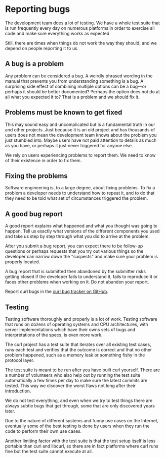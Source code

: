 # Reporting bugs

The development team does a lot of testing. We have a whole test suite that is
run frequently every day on numerous platforms in order to exercise all
code and make sure everything works as expected.

Still, there are times when things do not work the way they should, and we 
depend on people reporting it to us.

## A bug is a problem

Any problem can be considered a bug. A weirdly phrased wording in the manual
that prevents you from understanding something is a bug. A surprising side
effect of combining multiple options can be a bug—or perhaps it should be
better documented? Perhaps the option does not do at all what you expected it
to? That is a problem and we should fix it.

## Problems must be known to get fixed

This may sound easy and uncomplicated but is a fundamental truth in our and
other projects. Just because it is an old project and has thousands of users
does not mean the development team knows about the problem you just stumbled 
into. Maybe users have not paid attention to details as much as you have, or
perhaps it just never triggered for anyone else.

We rely on users experiencing problems to report them. We need to know of 
their existence in order to fix them.

## Fixing the problems

Software engineering is, to a large degree, about fixing problems. To fix a
problem a developer needs to understand how to repeat it, and to do that they
need to be told what set of circumstances triggered the problem.

## A good bug report

A good report explains what happened and what you thought was going to
happen. Tell us exactly what versions of the different components you used and
take us step by step through what you did to arrive at the problem.

After you submit a bug report, you can expect there to be follow-up
questions or perhaps requests that you try out various things so the developer 
can narrow down the "suspects" and make sure your problem is properly located.

A bug report that is submitted then abandoned by the submitter risks getting
closed if the developer fails to understand it, fails to reproduce it or faces
other problems when working on it. Do not abandon your report.

Report curl bugs in the [curl bug tracker on
GitHub](https://github.com/curl/curl/issues).

## Testing

Testing software thoroughly and properly is a lot of work. Testing software
that runs on dozens of operating systems and CPU architectures, with
server implementations which have their owns sets of bugs and interpretations 
of the specs, is even more work.

The curl project has a test suite that iterates over all existing test cases, 
runs each test and verifies that the outcome is correct and that no other 
problem happened, such as a memory leak or something fishy in the protocol layer.

The test suite is meant to be run after you have built curl yourself. There are 
a number of volunteers who also help out by running the test suite 
automatically a few times per day to make sure the latest commits are tested. 
This way we discover the worst flaws not long after their introduction.

We do not test everything, and even when we try to test things there are
always subtle bugs that get through, some that are only discovered years
later.

Due to the nature of different systems and funny use cases on the Internet,
eventually some of the best testing is done by users when they run the code to
perform their own use cases.

Another limiting factor with the test suite is that the test setup itself is
less portable than curl and libcurl, so there are in fact platforms where curl
runs fine but the test suite cannot execute at all.
